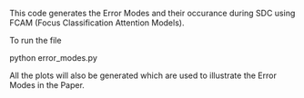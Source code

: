 This code generates the Error Modes and their occurance during SDC using FCAM (Focus Classification Attention Models). 

To run the file

python error_modes.py

All the plots will also be generated which are used to illustrate the Error Modes in the Paper.
